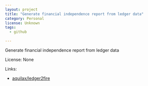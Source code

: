 ```yaml
---
layout: project
title: "Generate financial independence report from ledger data"
category: Personal
license: Unknown
tags:
  - github
  
---
```


Generate financial independence report from ledger data

License: None

Links:

* [aquilax/ledger2fire](https://github.com/aquilax/ledger2fire)
